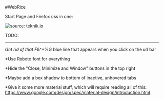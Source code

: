 #WebRice

Start Page and Firefox css in one:

<a href="https://u.teknik.io/OqBl2D.png"><img src="https://u.teknik.io/OqBl2D.png" title="source: teknik.io" /></a>

TODO:

----

  *Get rid of that F*&^*%G blue line that appears when you click on the url bar
  
  *Use Roboto font for everything
  
  *Hide the "Close, Minimize and Window" buttons in the top right
  
  *Maybe add a box shadow to bottom of inactive, unhovered tabs
  
  *Give it some more material stuff, which will require reading all of this:                                                    https://www.google.com/design/spec/material-design/introduction.html
